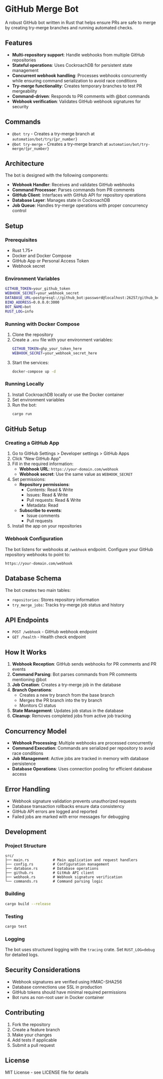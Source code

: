 # GitHub Merge Bot

A robust GitHub bot written in Rust that helps ensure PRs are safe to merge by creating try-merge branches and running automated checks.

## Features

- **Multi-repository support**: Handle webhooks from multiple GitHub repositories
- **Stateful operations**: Uses CockroachDB for persistent state management
- **Concurrent webhook handling**: Processes webhooks concurrently while ensuring command serialization to avoid race conditions
- **Try-merge functionality**: Creates temporary branches to test PR mergeability
- **Command-driven**: Responds to PR comments with @bot commands
- **Webhook verification**: Validates GitHub webhook signatures for security

## Commands

- `@bot try` - Creates a try-merge branch at `automation/bot/try/{pr_number}`
- `@bot try-merge` - Creates a try-merge branch at `automation/bot/try-merge/{pr_number}`

## Architecture

The bot is designed with the following components:

- **Webhook Handler**: Receives and validates GitHub webhooks
- **Command Processor**: Parses commands from PR comments
- **GitHub Client**: Interfaces with GitHub API for repository operations
- **Database Layer**: Manages state in CockroachDB
- **Job Queue**: Handles try-merge operations with proper concurrency control

## Setup

### Prerequisites

- Rust 1.75+
- Docker and Docker Compose
- GitHub App or Personal Access Token
- Webhook secret

### Environment Variables

```bash
GITHUB_TOKEN=your_github_token
WEBHOOK_SECRET=your_webhook_secret
DATABASE_URL=postgresql://github_bot:password@localhost:26257/github_bot
BIND_ADDRESS=0.0.0.0:3000
BOT_NAME=bot
RUST_LOG=info
```

### Running with Docker Compose

1. Clone the repository
2. Create a `.env` file with your environment variables:
   ```bash
   GITHUB_TOKEN=ghp_your_token_here
   WEBHOOK_SECRET=your_webhook_secret_here
   ```
3. Start the services:
   ```bash
   docker-compose up -d
   ```

### Running Locally

1. Install CockroachDB locally or use the Docker container
2. Set environment variables
3. Run the bot:
   ```bash
   cargo run
   ```

## GitHub Setup

### Creating a GitHub App

1. Go to GitHub Settings > Developer settings > GitHub Apps
2. Click "New GitHub App"
3. Fill in the required information:
   - **Webhook URL**: `https://your-domain.com/webhook`
   - **Webhook secret**: Use the same value as `WEBHOOK_SECRET`
4. Set permissions:
   - **Repository permissions**:
     - Contents: Read & Write
     - Issues: Read & Write
     - Pull requests: Read & Write
     - Metadata: Read
   - **Subscribe to events**:
     - Issue comments
     - Pull requests
5. Install the app on your repositories

### Webhook Configuration

The bot listens for webhooks at `/webhook` endpoint. Configure your GitHub repository webhooks to point to:
```
https://your-domain.com/webhook
```

## Database Schema

The bot creates two main tables:

- `repositories`: Stores repository information
- `try_merge_jobs`: Tracks try-merge job status and history

## API Endpoints

- `POST /webhook` - GitHub webhook endpoint
- `GET /health` - Health check endpoint

## How It Works

1. **Webhook Reception**: GitHub sends webhooks for PR comments and PR events
2. **Command Parsing**: Bot parses commands from PR comments mentioning @bot
3. **Job Creation**: Creates a try-merge job in the database
4. **Branch Operations**: 
   - Creates a new try branch from the base branch
   - Merges the PR branch into the try branch
   - Monitors CI status
5. **State Management**: Updates job status in the database
6. **Cleanup**: Removes completed jobs from active job tracking

## Concurrency Model

- **Webhook Processing**: Multiple webhooks are processed concurrently
- **Command Execution**: Commands are serialized per repository to avoid race conditions
- **Job Management**: Active jobs are tracked in memory with database persistence
- **Database Operations**: Uses connection pooling for efficient database access

## Error Handling

- Webhook signature validation prevents unauthorized requests
- Database transaction rollbacks ensure data consistency
- GitHub API errors are logged and reported
- Failed jobs are marked with error messages for debugging

## Development

### Project Structure

```
src/
├── main.rs           # Main application and request handlers
├── config.rs         # Configuration management
├── database.rs       # Database operations
├── github.rs         # GitHub API client
├── webhook.rs        # Webhook signature verification
└── commands.rs       # Command parsing logic
```

### Building

```bash
cargo build --release
```

### Testing

```bash
cargo test
```

### Logging

The bot uses structured logging with the `tracing` crate. Set `RUST_LOG=debug` for detailed logs.

## Security Considerations

- Webhook signatures are verified using HMAC-SHA256
- Database connections use SSL in production
- GitHub tokens should have minimal required permissions
- Bot runs as non-root user in Docker container

## Contributing

1. Fork the repository
2. Create a feature branch
3. Make your changes
4. Add tests if applicable
5. Submit a pull request

## License

MIT License - see LICENSE file for details
